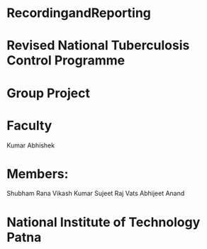 # RecordingandReporting
# Revised National Tuberculosis Control Programme
# Group Project
# Faculty
  Kumar Abhishek
# Members:
  Shubham Rana
  Vikash Kumar
  Sujeet Raj Vats
  Abhijeet Anand
# National Institute of Technology Patna
